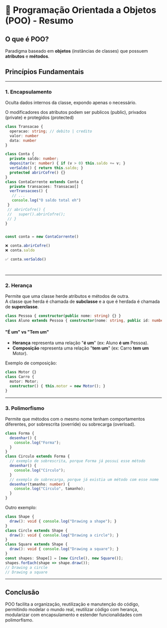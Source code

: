 # 📘 Programação Orientada a Objetos (POO) - Resumo

## O que é POO?

Paradigma baseado em **objetos** (instâncias de classes) que possuem **atributos** e **métodos**.

## Princípios Fundamentais

---

### 1. Encapsulamento

Oculta dados internos da classe, expondo apenas o necessário.

O modificadores dos atributos podem ser publicos (public), privados (private) e protegidos (protected)

```ts
class Transacao {
  operacao: string; // debito | credito
  valor: number
  data: number
}

class Conta {
  private saldo: number;
  depositar(v: number) { if (v > 0) this.saldo += v; }
  verSaldo() { return this.saldo; }
  protected abrirCofre() {}
}
class ContaCorrente extends Conta {
  private transacoes: Transacao[]
  verTransacoes() {
   // ...
   console.log("O saldo total eh") 
 }
 // abrirCofre() {
 //   super().abrirCofre();
 // }
}


const conta = new ContaCorrente()

❌ conta.abrirCofre()
❌ conta.saldo

✅ conta.verSaldo()




```

---

### 2. Herança

Permite que uma classe herde atributos e métodos de outra.  
A classe que herda é chamada de **subclasse** e a que é herdada é chamada de **superclasse**.

```ts
class Pessoa { constructor(public nome: string) {} }
class Aluno extends Pessoa { constructor(nome: string, public id: number) { super(nome); } }
```

#### "É um" vs "Tem um"

- **Herança** representa uma relação "**é um**" (ex: Aluno **é um** Pessoa).
- **Composição** representa uma relação "**tem um**" (ex: Carro **tem um** Motor).

Exemplo de composição:

```ts
class Motor {}
class Carro {
  motor: Motor;
  constructor() { this.motor = new Motor(); }
}
```

--- 

### 3. Polimorfismo

Permite que métodos com o mesmo nome tenham comportamentos diferentes, por sobrescrita (override) ou sobrecarga (overload).

```ts
class Forma {
  desenhar() {
    console.log("Forma");
  }
}
class Circulo extends Forma {
  // exemplo de sobrescrita, porque Forma já possui esse método
  desenhar() {
    console.log("Círculo");
  }
  // exemplo de sobrecarga, porque já existia um método com esse nome
  desenhar(tamanho: number) {
    console.log("Círculo", tamanho);
  }
}
```

Outro exemplo:

```ts
class Shape {
  draw(): void { console.log("Drawing a shape"); }
}
class Circle extends Shape {
  draw(): void { console.log("Drawing a circle"); }
}
class Square extends Shape {
  draw(): void { console.log("Drawing a square"); }
}
const shapes: Shape[] = [new Circle(), new Square()];
shapes.forEach(shape => shape.draw());
// Drawing a circle
// Drawing a square
```

---

## Conclusão

POO facilita a organização, reutilização e manutenção do código, permitindo modelar o mundo real, reutilizar código com herança, modularizar com encapsulamento e estender funcionalidades com polimorfismo.

